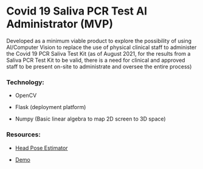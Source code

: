 # Covid 19 Saliva PCR Test AI Administrator (MVP)

Developed as a minimum viable product to explore the possibility of using AI/Computer Vision to replace the use of physical clinical staff to administer the Covid 19 PCR Saliva Test Kit (as of August 2021, for the results from a Saliva PCR Test Kit to be valid, there is a need for clinical and approved staff to be present on-site to administrate and oversee the entire process)

### Technology:

- OpenCV

- Flask (deployment platform)

- Numpy (Basic linear algebra to map 2D screen to 3D space)

### Resources:

- [Head Pose Estimator](https://towardsdatascience.com/real-time-head-pose-estimation-in-python-e52db1bc606a)

- [Demo](https://www.youtube.com/watch?v=9FRcnVpq_HE&feature=youtu.be)
